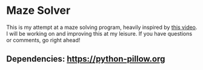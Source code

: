 # Maze Solver

This is my attempt at a maze solving program, heavily inspired by [this video](https://www.youtube.com/watch?v=rop0W4QDOUI&t=24s). I will be working on and improving this at my leisure. If you have questions or comments, go right ahead!

Dependencies: https://python-pillow.org
---
